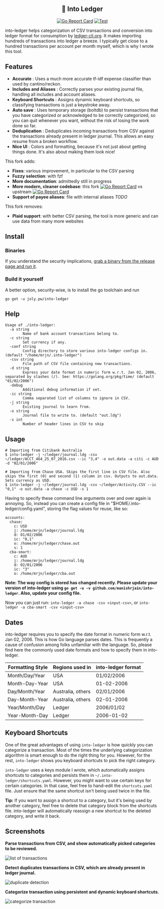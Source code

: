 <div align="center">

🔮 Into Ledger
-----------

[![Go Report Card](https://goreportcard.com/badge/github.com/leowzukw/into-ledger)](https://goreportcard.com/report/github.com/leowzukw/into-ledger) [![Test](https://github.com/cljoly/into-ledger/actions/workflows/build.yml/badge.svg)](https://github.com/cljoly/into-ledger/actions/workflows/build.yml)

</div>

into-ledger helps categorization of CSV transactions and conversion into ledger format for consumption by [ledger-cli.org](http://ledger-cli.org/). It makes importing hundreds of transactions into ledger a breeze. I typically get close to a hundred transactions per account per month myself, which is why I wrote this tool.

Features
------

- **Accurate**             : Uses a much more accurate tf-idf expense classifier than used by cantino/reckon.
- **Includes and Aliases** : Correctly parses your existing journal file, handling all includes and account aliases.
- **Keyboard Shortcuts**   : Assigns dynamic keyboard shortcuts, so classifying transactions is just a keystroke away.
- **Auto save**            : Uses temporary storage (boltdb) to persist transactions that you have categorized or acknowledged to be correctly categorized, so you can quit whenever you want, without the risk of losing the work done so far.
- **Deduplication**        : Deduplicates incoming transactions from CSV against the transactions already present in ledger journal. This allows an easy resume from a broken workflow.
- **Nice UI**              : Colors and formatting, because it's not just about getting things done. It's also about making them look nice!

This fork adds:
- **Fixes**: various improvement, in particular to the CSV parsing
- **Fuzzy selection**: with fzf
- **More documentation**: admittedly still in progress
- **More modern, cleaner codebase**: this fork [![Go Report Card](https://goreportcard.com/badge/github.com/leowzukw/into-ledger)](https://goreportcard.com/report/github.com/leowzukw/into-ledger) vs upstream  [![Go Report Card](https://goreportcard.com/badge/github.com/manishrjain/into-ledger)](https://goreportcard.com/report/github.com/manishrjain/into-ledger)
- **Support of payee aliases**: file with internal aliases *TODO*


This fork removes:
- **Plaid support**: with better CSV parsing, the tool is more generic and can use data from many more websites

Install
-------

### Binaries

If you understand the security implications, [grab a binary from the release page and run it](https://github.com/cljoly/into-ledger/releases/latest).

### Build it yourself

A better option, security-wise, is to install the go toolchain and run
```
go get -u joly.pw/into-ledger
```

Help
----
```
Usage of ./into-ledger:
  -a string
    	Name of bank account transactions belong to.
  -c string
    	Set currency if any.
  -conf string
    	Config directory to store various into-ledger configs in. (default "/home/mrjn/.into-ledger")
  -csv string
    	File path of CSV file containing new transactions.
  -d string
    	Express your date format in numeric form w.r.t. Jan 02, 2006, separated by slashes (/). See: https://golang.org/pkg/time/ (default "01/02/2006")
  -debug
    	Additional debug information if set.
  -ic string
    	Comma separated list of columns to ignore in CSV.
  -j string
    	Existing journal to learn from.
  -o string
    	Journal file to write to. (default "out.ldg")
  -s int
    	Number of header lines in CSV to skip
```

Usage
-----

```
# Importing from Citibank Australia
$ into-ledger -j ~/ledger/journal.ldg -csv ~/ledger/ACCT_464_25_07_2016.csv --ic "3,4" -o out.data -a citi -c AUD -d "02/01/2006"

# Importing from Chase USA. Skips the first line in CSV file. Also skips the first (0) and second (1) column in csv. Outputs to out.data. Sets currency as USD.
$ into-ledger -j ~/ledger/journal.ldg -csv ~/ledger/Activity.CSV --ic "0,1" -o out.data -a chase -c USD -s 1
```

Having to specify these command line arguments over and over again is annoying. So, instead you can create a config file in "$HOME/.into-ledger/config.yaml", storing the flag values for reuse, like so:

```
accounts:
  chase:
    c: USD
    j: /home/mrjn/ledger/journal.ldg
    d: 01/02/2006
    ic: "0,1"
    o: /home/mrjn/ledger/chase.out
    s: 1
  cba-smart:
    c: AUD
    j: /home/mrjn/ledger/journal.ldg
    d: 02/01/2006
    ic: "3"
    o: /home/mrjn/ledger/cba.out
```

**Note: The way config is stored has changed recently. Please update your version of into-ledger using `go get -u -v github.com/manishrjain/into-ledger`. Also, update your config file.**

Now you can just run:
`into-ledger -a chase -csv <input-csv>`, or `into-ledger -a cba-smart -csv <input-csv>`

Dates
-----

into-ledger requires you to specify the date format in numeric form w.r.t. Jan 02, 2006. This is how Go language parses dates. This is frequently a cause of confusion among folks unfamiliar with the language. So, please find here the commonly used date formats and how to specify them in into-ledger.

| Formatting Style | Regions used in | into-ledger format |
| ---------------- | --------------- | ------------------ |
| Month/Day/Year | USA | 01/02/2006 |
| Month-Day-Year | USA | 01-02-2006 |
| Day/Month/Year | Australia, others | 02/01/2006 |
| Day-Month-Year | Australia, others | 02-01-2006 |
| Year/Month/Day | Ledger | 2006/01/02 |
| Year-Month-Day | Ledger | 2006-01-02 |


Keyboard Shortcuts
------------------

One of the great advantages of using `into-ledger` is how quickly you can categorize a transaction. Most of the times the underlying categorization algorithm is smart enough to do the right thing for you. However, for the rest, `into-ledger` shows you keyboard shortcuts to pick the right category.

`into-ledger` uses a keys module I wrote, which automatically assigns shortcuts to categories and persists them in `~/.into-ledger/shortcuts.yaml`. However, you might want to use certain keys for certain categories. In that case, feel free to hand-edit the `shortcuts.yaml` file. Just ensure that the same shortcut isn't being used twice in the file.

**Tip:** If you want to assign a shortcut to a category, but it's being used by another category, feel free to delete that category block from the shortcuts file. into-ledger will automatically reassign a new shortcut to the deleted category, and write it back.


Screenshots
-----------

**Parse transactions from CSV, and show automatically picked categories to be reviewed.**

![list of transactions](list.png)

**Detect duplicates transactions in CSV, which are already present in ledger journal.**

![duplicate detection](duplicates.png)

**Categorize transaction using persistent and dynamic keyboard shortcuts.**

![categorize transaction](txn.png)
